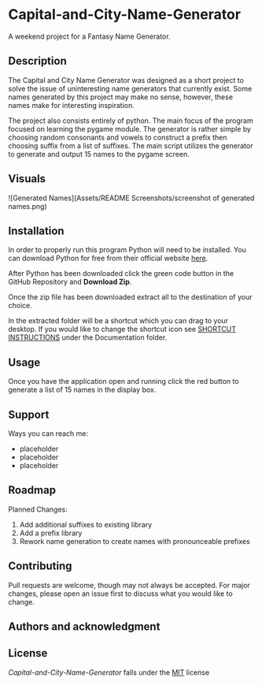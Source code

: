 # Capital-and-City-Name-Generator
A weekend project for a Fantasy Name Generator.

## Description
The Capital and City Name Generator was designed as a short project to solve the issue of uninteresting name generators
that currently exist. Some names generated by this project may make no sense, however, these names make for interesting
inspiration.

The project also consists entirely of python. The main focus of the program focused on learning the pygame module. The 
generator is rather simple by choosing random consonants and vowels to construct a prefix then choosing suffix from a
list of suffixes. The main script utilizes the generator to generate and output 15 names to the pygame screen.

## Visuals
![Generated Names](Assets/README Screenshots/screenshot of generated names.png)

## Installation
In order to properly run this program Python will need to be installed. You can download Python for free from their
official website [here](https://www.python.org/downloads/).

After Python has been downloaded click the green code button in the GitHub Repository and **Download Zip**.

Once the zip file has been downloaded extract all to the destination of your choice.

In the extracted folder will be a shortcut which you can drag to your desktop. If you would like to change the shortcut
icon see [SHORTCUT INSTRUCTIONS](Documentation/SHORTCUT%20INSTRUCTIONS.md) under the Documentation folder.



## Usage
Once you have the application open and running click the red button to generate a list of 15 names in the display box.

## Support
Ways you can reach me:
- placeholder
- placeholder
- placeholder

## Roadmap
Planned Changes:
1. Add additional suffixes to existing library
2. Add a prefix library
3. Rework name generation to create names with pronounceable prefixes

## Contributing
Pull requests are welcome, though may not always be accepted. For major changes, please open an issue first to discuss 
what you would like to change.

## Authors and acknowledgment


## License
_Capital-and-City-Name-Generator_ falls under the [MIT](https://choosealicense.com/licenses/mit/) license